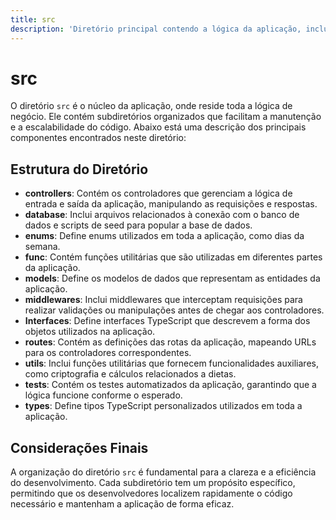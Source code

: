 ```yaml
---
title: src
description: 'Diretório principal contendo a lógica da aplicação, incluindo controladores, modelos, rotas e utilitários.'
---
```


# src

O diretório `src` é o núcleo da aplicação, onde reside toda a lógica de negócio. Ele contém subdiretórios organizados que facilitam a manutenção e a escalabilidade do código. Abaixo está uma descrição dos principais componentes encontrados neste diretório:

## Estrutura do Diretório

- **controllers**: Contém os controladores que gerenciam a lógica de entrada e saída da aplicação, manipulando as requisições e respostas.
- **database**: Inclui arquivos relacionados à conexão com o banco de dados e scripts de seed para popular a base de dados.
- **enums**: Define enums utilizados em toda a aplicação, como dias da semana.
- **func**: Contém funções utilitárias que são utilizadas em diferentes partes da aplicação.
- **models**: Define os modelos de dados que representam as entidades da aplicação.
- **middlewares**: Inclui middlewares que interceptam requisições para realizar validações ou manipulações antes de chegar aos controladores.
- **Interfaces**: Define interfaces TypeScript que descrevem a forma dos objetos utilizados na aplicação.
- **routes**: Contém as definições das rotas da aplicação, mapeando URLs para os controladores correspondentes.
- **utils**: Inclui funções utilitárias que fornecem funcionalidades auxiliares, como criptografia e cálculos relacionados a dietas.
- **__tests__**: Contém os testes automatizados da aplicação, garantindo que a lógica funcione conforme o esperado.
- **types**: Define tipos TypeScript personalizados utilizados em toda a aplicação.

## Considerações Finais

A organização do diretório `src` é fundamental para a clareza e a eficiência do desenvolvimento. Cada subdiretório tem um propósito específico, permitindo que os desenvolvedores localizem rapidamente o código necessário e mantenham a aplicação de forma eficaz.
